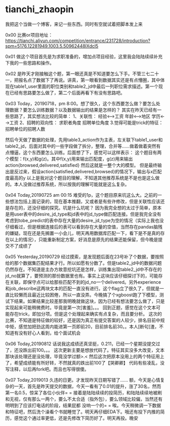 # tianchi_zhaopin
我把这个当做一个博客，来记一些东西。同时有空就试着把脚本发上来

0x00
比赛or项目地址：https://tianchi.aliyun.com/competition/entrance/231728/introduction?spm=5176.12281949.1003.5.50962448lXdcl5

0x01
做这个项目首先是为求职准备的，增加点项目经验，这里我会陆陆续续补充下我的一些思路和操作。

0x02
是昨天才刚接触这个题，第一眼还真是不知道要怎么下手。不管三七二十一，把报名点了数据下了再说。讲真，第一眼看到数据其实还是有点懵圈，其中体现在table1_user里面的职位类别和table2_jd中最后一列职位需求描述。第一个现在已经有思路要怎么做了，第二个后面再看下有没有思路吧。

0x03
Today，20190718，pm 8:00。想了很久，这个东西要怎么做？要怎么处理数据？要怎么训练数据？以及数据输出的结果是怎样的？
其实在昨天已经有一些思路了，其实想法比较的简单：
1、关联性：
  经验<-->工资
  年龄<-->地区
  学历<-->工资
2、招聘的双向性：
  求职者角度
  招聘单位角度
3.觉得可能是trick的特征：
  招聘单位的招聘人数
  
然后今天做了数据的处理，先用table3_action作为主表，左关联下table1_user和table2_jd，后面对其中的一些字段做了拆分，整理，合并等……做着做着突然有点懵逼，这个东西要怎么训练。后面想了下，感觉可以这样表示：
这个题目有两个模型：f(x,y)和g(z)。其中f(x,y)用来输出匹配度，g(z)用来输出action{browsed,delivered,satisfied}
然后这就是一整个大的模型。
但是最终输出是反过来，假设action{satisfied,delivered,browsed}的情况下，输出与x匹配度最高的y
以上是我对这个题目的理解，不知道其他推荐系统是不是也是这么做的。本人没做过推荐系统，所以按我的理解可能就是这么复杂。

0x04
Today,20190725 am 00:15
难受的1p，这个题目原来坑这么大。之前的一些想法包括上面记录的，现在基本推翻，又或者是有些许修改，但是关联性应该还是存在的，还没仔细的探究。坑是什么坑呢？
因为我完全想的太过于简单，原本是用user表中的desire_jd_type和jd表中的jd_type做匹配连接。但是我完全没有考虑到tobe_predict的表中存在大量的desire_jd_type为空的情况（实际上我也没仔细看过，但是根据连接后的表可以看到存在大量的空值，当然存在pandas脑残的嫌疑。现在还是先搁置一小会儿，明天再用数据库匹配一下，看下是不是真的存在以上的情况），只能重新制定方案，好消息是原先的结果还能保留，但今晚是提交不了成绩了

0x05
Yesterday,20190729
经过摸索，是发现题后面在23号补了个数据，要按照给的那个数据集匹配结果才行。所以如愿有分数了。但是table2_jd中的数据问题仍然存在。不知道是主办方故意挖坑还是怎样，训练集出现table2_jd中不存在的jd_no就算了，要预测的那份数据里也有。事实上这块应该仔细探讨下的，可能存在关联，即保守点可以给那些匹配不到的jd_no一个delivered。另外experience和job_describe这两块文本的匹配一直没有进行。这个flag立了很久了，但就是一直比较懒而且最近比较困倦，所以一直没弄。今晚搞了个xgboost跑了下模型，测试下结果。如果结果比较差那我明晚就做这块，因为已经有想法要怎么做了，只是实现起来可能稍微费时。毕竟是第一次[害羞]。。。
回到正题，感觉在这个文本可能存在trick，即加分项。但是这个处理起来确实有点复杂，而且要分析。
这次的比赛，不知道是特征做的较好，还是因为真正有提交答案的人较少，排名目前中规中矩，感觉加把劲这周内能进第一页即前20，目前排名前30。。本人[断句]渣，不知道有没有好心人看到，给个面试机会

0x06
Today,20190812
话说我这成绩还真坚挺，0.211，已经一个星期没提交过了，还没跌出前100。。。
这次更新主要是想放代码了。特征其实没多大改变，文本那块该处理还是没处理，毕竟没学过额>.<
然后这次把原本没用上的两个特征用上了，希望成绩能有所好转，不然就真的跌出前100了【哭卿卿】
代码有些凌乱，没写注释，以后再fork吧。而且也写得很傻。

0x07
Today,2019013
久违的日更。才发现昨天日期写错了……
额，今天是心情复杂的一天，首先是昨天提交的数据，今天一看有了0.01的提升，涨了30名，然而第一名0.5，惊呆了各位小伙伴= =
接着是陆陆续续的投简历，和陆陆续续地被刷和无视，仅有那么一两个，要么不太合适（指外包），要么领域比较偏，当然还有明明到了应该打电话的阶段，结果屁都
没响一个的= =
唉。今天稍微调一下数据和特征吧，然后洗个澡看个书就睡觉了。明天再仔细EDA下。哦还有投下内推的简历，感觉这个通过率更低，还是先修改下简历好了。明天再投。晚安
